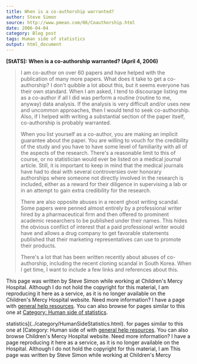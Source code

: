 ```yaml
---
title: When is a co-authorship warranted?
author: Steve Simon
source: http://www.pmean.com/06/Coauthorship.html
date: 2006-04-04
category: Blog post
tags: Human side of statistics
output: html_document
---
```

**[StATS]:** **When is a co-authorship warranted?
(April 4, 2006)**

> I am co-author on over 60 papers and have helped with the publication
> of many more papers. What does it take to get a co-authorship? I
> don\'t quibble a lot about this, but it seems everyone has their own
> standard. When I am asked, I tend to discourage listing me as a
> co-author if all I did was perform a routine (routine to me, anyway)
> data analysis. If the analysis is very difficult and/or uses new and
> uncommon approaches, then I would tend to seek co-authorship. Also, if
> I helped with writing a substantial section of the paper itself,
> co-authorship is probably warranted.
>
> When you list yourself as a co-author, you are making an implicit
> guarantee about the paper. You are willing to vouch for the
> credibility of the study and you have to have some level of
> familiarity with all of the aspects of the research. There\'s a
> reasonable limit to this of course, or no statistician would ever be
> listed on a medical journal article. Still, it is important to keep in
> mind that the medical journals have had to deal with several
> controversies over honorary authorships where someone not directly
> involved in the research is included, either as a reward for their
> diligence in supervising a lab or in an attempt to gain extra
> credibility for the research.
>
> There are also opposite abuses in a recent ghost writing scandal. Some
> papers were penned almost entirely by a professional writer hired by a
> pharmaceutical firm and then offered to prominent academic researchers
> to be published under their names. This hides the obvious conflict of
> interest that a paid professional writer would have and allows a drug
> company to get favorable statements published that their marketing
> representatives can use to promote their products.
>
> There\'s a lot that has been written recently about abuses of
> co-authorship, including the recent cloning scandal in South Korea.
> When I get time, I want to include a few links and references about
> this.

This page was written by Steve Simon while working at Children\'s Mercy
Hospital. Although I do not hold the copyright for this material, I am
reproducing it here as a service, as it is no longer available on the
Children\'s Mercy Hospital website. Need more information? I have a page
with [general help resources](../GeneralHelp.html). You can also browse
for pages similar to this one at [Category: Human side of
statistics](../category/HumanSideStatistics.html).
<!---More--->
statistics](../category/HumanSideStatistics.html).
for pages similar to this one at [Category: Human side of
with [general help resources](../GeneralHelp.html). You can also browse
Children\'s Mercy Hospital website. Need more information? I have a page
reproducing it here as a service, as it is no longer available on the
Hospital. Although I do not hold the copyright for this material, I am
This page was written by Steve Simon while working at Children\'s Mercy

<!---Do not use
**[StATS]:** **When is a co-authorship warranted?
This page was written by Steve Simon while working at Children\'s Mercy
Hospital. Although I do not hold the copyright for this material, I am
reproducing it here as a service, as it is no longer available on the
Children\'s Mercy Hospital website. Need more information? I have a page
with [general help resources](../GeneralHelp.html). You can also browse
for pages similar to this one at [Category: Human side of
statistics](../category/HumanSideStatistics.html).
--->

